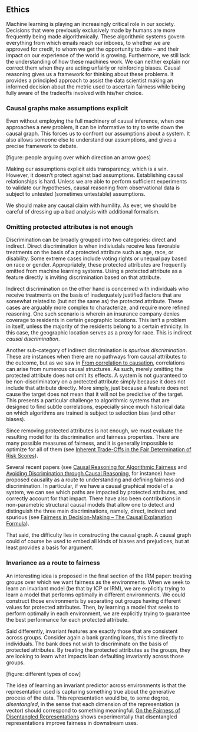 ## Ethics

Machine learning is playing an increasingly critical role in our society. Decisions that were previously exclusively made by humans are more frequently being made algorithmically. These algorithmic systems govern everything from which emails reach our inboxes, to whether we are approved for credit, to whom we get the opportunity to date – and their impact on our experience of the world is growing. Furthermore, we still lack the understanding of how these machines work. We can neither explain nor correct them when they are acting unfairly or reinforcing biases. Causal reasoning gives us a framework for thinking about these problems. It provides a principled approach to assist the data scientist making an informed decision about the metric used to ascertain fairness while being fully aware of the tradeoffs involved with his/her choice.

### Causal graphs make assumptions explicit

Even without employing the full machinery of causal inference, when one approaches a new problem, it can be informative to try to write down the causal graph. This forces us to confront our assumptions about a system. It also allows someone else to understand our assumptions, and gives a precise framework to debate.

[figure: people arguing over which direction an arrow goes]

Making our assumptions explicit aids transparency, which is a win. However, it doesn’t protect against bad assumptions. Establishing causal relationships is hard. Unless we are able to perform sufficient experiments to validate our hypotheses, causal reasoning from observational data is subject to untested (sometimes untestable) assumptions.

We should make any causal claim with humility. As ever, we should be careful of dressing up a bad analysis with additional formalism.

### Omitting protected attributes is not enough

Discrimination can be broadly grouped into two categories: direct and indirect. Direct discrimination is when indiviudals receive less favorable treatments on the basis of a protected attribute such as age, race, or disability. Some extreme cases include voting rights or unequal pay based on race or gender. Appropriately, these protected attributes are frequently omitted from machine learning systems. Using a protected attribute as a feature directly is inviting discrimination based on that attribute.

Indirect discrimination on the other hand is concerned with individuals who receive treatments on the basis of inadequately justified factors that are somewhat related to (but not the same as) the protected attribute. These cases are arguably more complex to characterize, and require more refined reasoning. One such scenario is wherein an insurance company denies coverage to residents in certain geographic locations. This isn’t a problem in itself, unless the majority of the residents belong to a certain ethnicity. In this case, the geographic location serves as a proxy for race. This is indirect _causal discrimination_.

Another sub-category of indirect discrimination is _spurious discrimination_. These are instances when there are no pathways from causal attributes to the outcome, but as we saw in [From correlation to causation](#from-correlation-to-causation), correlations can arise from numerous causal structures. As such, merely omitting the protected attribute does not omit its effects. A system is not guaranteed to be non-discriminatory on a protected attribute simply because it does not include that attribute directly. More simply, just because a feature does not cause the target does not mean that it will not be predictive of the target. This presents a particular challenge to algorithmic systems that are designed to find subtle correlations, especially since much historical data on which algorithms are trained is subject to selection bias (and other biases).

Since removing protected attributes is not enough, we must evaluate the resulting model for its discrimination and fairness properties. There are many possible measures of fairness, and it is generally impossible to optimize for all of them (see [Inherent Trade-Offs in the Fair Determination of Risk Scores](https://arxiv.org/abs/1609.05807)).

Several recent papers (see [Causal Reasoning for Algorithmic Fairness](https://arxiv.org/abs/1805.05859) and [Avoiding Discrimination through Causal Reasoning](https://arxiv.org/abs/1706.02744), for instance) have proposed causality as a route to understanding and defining fairness and discrimination. In particular, if we have a causal graphical model of a system, we can see which paths are impacted by protected attributes, and correctly account for that impact. There have also been contributions in non-parametric structural causal models that allow one to detect and distinguish the three main discriminations, namely, direct, indirect and spurious (see [Fairness in Decision-Making – The Causal Explanation Formula](https://www.cs.purdue.edu/homes/eb/r30.pdf)).

That said, the difficulty lies in constructing the causal graph. A causal graph could of course be used to embed all kinds of biases and prejudices, but at least provides a basis for argument.

### Invariance as a route to fairness

An interesting idea is proposed in the final section of the IRM paper: treating groups over which we want fairness as the environments. When we seek to learn an invariant model (be that by ICP or IRM), we are explicitly trying to learn a model that performs optimally in different environments. We could construct those environments by separating out groups having different values for protected attributes. Then, by learning a model that seeks to perform optimally in each environment, we are explicitly trying to guarantee the best performance for each protected attribute.

Said differently, invariant features are exactly those that are consistent across groups. Consider again a bank granting loans, this time directly to individuals. The bank does not wish to discriminate on the basis of protected attributes. By treating the protected attributes as the groups, they are looking to learn what impacts loan defaulting invariantly across those groups.

[figure: different types of cow]

The idea of learning an invariant predictor across environments is that the representation used is capturing something true about the generative process of the data. This representation would be, to some degree, _disentangled_, in the sense that each dimension of the representation (a vector) should correspond to something meaningful. [On the Fairness of Disentangled Representations](https://arxiv.org/abs/1905.13662) shows experimentally that disentangled representations improve fairness in downstream uses.